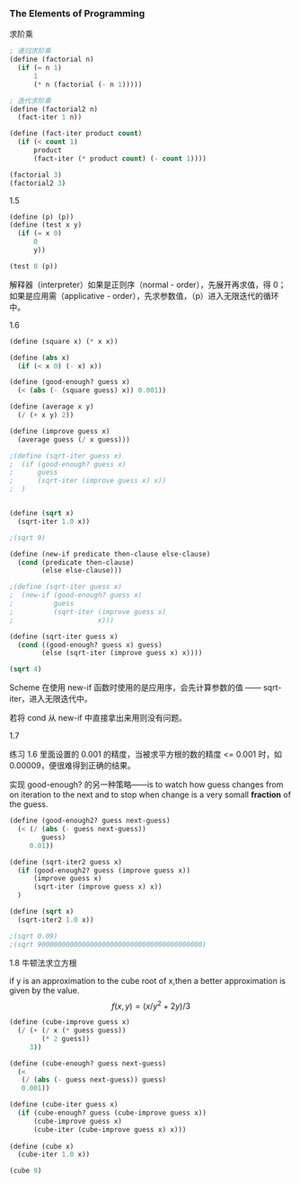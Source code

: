 ### The Elements of Programming

求阶乘

```lisp
; 递归求阶乘
(define (factorial n)
  (if (= n 1)
      1
      (* n (factorial (- n 1)))))

; 迭代求阶乘
(define (factorial2 n)
  (fact-iter 1 n))

(define (fact-iter product count)
  (if (< count 1)
      product
      (fact-iter (* product count) (- count 1))))

(factorial 3)
(factorial2 3)
```



1.5

```lisp
(define (p) (p))
(define (test x y)
  (if (= x 0)
      0
      y))

(test 0 (p))
```

解释器（interpreter）如果是正则序（normal - order），先展开再求值，得 0；如果是应用需（applicative - order），先求参数值，（p）进入无限迭代的循环中。



1.6

```lisp
(define (square x) (* x x))

(define (abs x)
  (if (< x 0) (- x) x))

(define (good-enough? guess x)
  (< (abs (- (square guess) x)) 0.001))

(define (average x y)
  (/ (+ x y) 2))

(define (improve guess x)
  (average guess (/ x guess)))

;(define (sqrt-iter guess x)
;  (if (good-enough? guess x)
;      guess
;      (sqrt-iter (improve guess x) x))
;  )


(define (sqrt x)
  (sqrt-iter 1.0 x))

;(sqrt 9)

(define (new-if predicate then-clause else-clause)
  (cond (predicate then-clause)
        (else else-clause)))

;(define (sqrt-iter guess x)
;  (new-if (good-enough? guess x)
;          guess
;          (sqrt-iter (improve guess x)
;                     x)))

(define (sqrt-iter guess x)
  (cond ((good-enough? guess x) guess)
        (else (sqrt-iter (improve guess x) x))))

(sqrt 4)
```



Scheme 在使用 new-if 函数时使用的是应用序，会先计算参数的值 —— sqrt-iter，进入无限迭代中。

若将 cond 从 new-if 中直接拿出来用则没有问题。



1.7 

练习 1.6 里面设置的 0.001 的精度，当被求平方根的数的精度 <= 0.001 时，如0.00009，便很难得到正确的结果。

实现 good-enough? 的另一种策略——is to watch how guess changes from on iteration to the next and to stop when change is a very somall **fraction** of the guess.

```lisp
(define (good-enough2? guess next-guess)
  (< (/ (abs (- guess next-guess)) 
        guess)
     0.01))

(define (sqrt-iter2 guess x)
  (if (good-enough2? guess (improve guess x))
      (improve guess x)
      (sqrt-iter (improve guess x) x))
  )

(define (sqrt x)
  (sqrt-iter2 1.0 x))

;(sqrt 0.09)
;(sqrt 90000000000000000000000000000000000000000)
```



1.8 牛顿法求立方根

if y is an approximation to the cube root of x,then a better approximation is given by the value.
$$
f(x,y) = (x/y^2+2y)/3
$$


```lisp
(define (cube-improve guess x)
  (/ (+ (/ x (* guess guess))
        (* 2 guess))
     3))

(define (cube-enough? guess next-guess)
  (<
   (/ (abs (- guess next-guess)) guess)
   0.001))

(define (cube-iter guess x)
  (if (cube-enough? guess (cube-improve guess x))
      (cube-improve guess x)
      (cube-iter (cube-improve guess x) x)))
   
(define (cube x)
  (cube-iter 1.0 x))

(cube 9)
```



